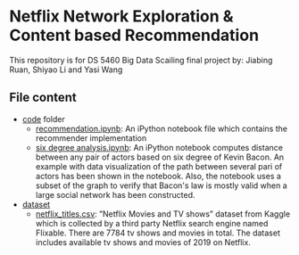 # Netflix Network Exploration & Content based Recommendation
This repository is for DS 5460 Big Data Scailing final project by: Jiabing Ruan, Shiyao Li and Yasi Wang
## File content
- [code](https://github.com/shiyaol/netflix_recommendation/tree/main/code) folder
  - [recommendation.ipynb](https://github.com/shiyaol/netflix_recommendation/blob/main/code/bigdata_final_project.ipynb): An iPython notebook file which contains the recommender implementation
  - [six degree analysis.ipynb](https://github.com/shiyaol/netflix_recommendation/blob/main/code/six_degree_analysis.ipynb): An iPython notebook computes distance between any pair of actors based on six degree of Kevin Bacon. An example with data visualization of the path between several pari of actors has been shown in the notebook. Also, the notebook uses a subset of the graph to verify that Bacon's law is mostly valid when a large social network has been constructed.
- [dataset](https://github.com/shiyaol/netflix_recommendation/tree/main/dataset)
  - [netflix_titles.csv](https://github.com/shiyaol/netflix_recommendation/blob/main/dataset/netflix_titles.csv):  ”Netflix Movies and TV shows” dataset from Kaggle which is collected by a third party Netflix search engine named Flixable. There are 7784 tv shows and movies in total. The dataset includes available tv shows and movies of 2019 on Netflix.



